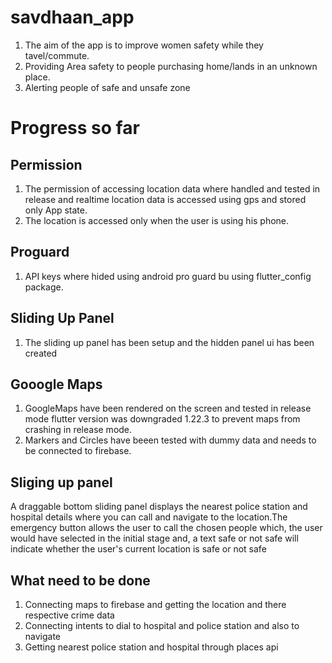 # savdhaan_app

1. The aim of the app is to improve women safety while they tavel/commute.
2. Providing Area safety to people purchasing home/lands in an unknown place.
3. Alerting people of safe and unsafe zone

# Progress so far

## Permission
1. The permission of accessing location data where handled and tested in release and realtime location data is accessed using gps and stored only App state.
2. The location is accessed only when the user is using his phone.
## Proguard
1. API keys where hided using android pro guard bu using flutter_config package.

## Sliding Up Panel 
1. The sliding up panel has been setup and the hidden panel ui has been created

## Gooogle Maps
1. GoogleMaps have been rendered on the screen and tested in release mode flutter version was downgraded 1.22.3 to prevent maps from crashing in release mode.
2. Markers and Circles have beeen tested with dummy data and needs to be connected to firebase.

## Sliging up panel
A draggable bottom sliding panel displays the nearest police station and hospital details where you can call and navigate to the location.The emergency button allows the user to call the chosen people which, the user would have selected in the initial stage and, a text safe or not safe will indicate whether the user's current location is safe or not safe

## What need to be done
1. Connecting maps to firebase and getting the location and there respective crime data
2. Connecting intents to dial to hospital and police station and also to navigate
3. Getting nearest police station and hospital through places api
